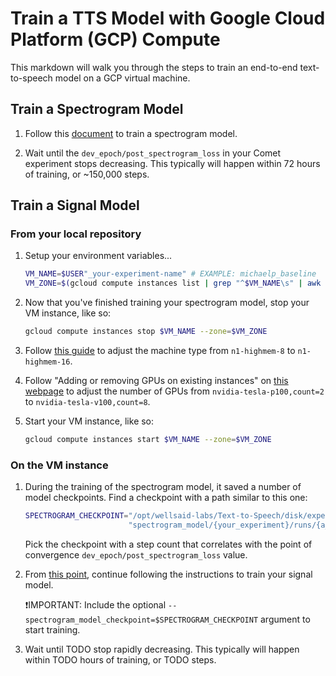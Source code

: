 # Train a TTS Model with Google Cloud Platform (GCP) Compute

This markdown will walk you through the steps to train an end-to-end text-to-speech model
on a GCP virtual machine.

## Train a Spectrogram Model

1. Follow this [document](TRAIN_MODEL_GCP.md) to train a spectrogram model.

1. Wait until the `dev_epoch/post_spectrogram_loss` in your Comet experiment stops decreasing. This
   typically will happen within 72 hours of training, or \~150,000 steps.

## Train a Signal Model

### From your local repository

1. Setup your environment variables...

   ```bash
   VM_NAME=$USER"_your-experiment-name" # EXAMPLE: michaelp_baseline
   VM_ZONE=$(gcloud compute instances list | grep "^$VM_NAME\s" | awk '{ print $2 }')
   ```

1. Now that you've finished training your spectrogram model, stop your VM instance, like so:

   ```bash
   gcloud compute instances stop $VM_NAME --zone=$VM_ZONE
   ```

1. Follow [this guide](https://cloud.google.com/compute/docs/instances/changing-machine-type-of-stopped-instance)
   to adjust the machine type from `n1-highmem-8` to `n1-highmem-16`.

1. Follow "Adding or removing GPUs on existing instances" on
   [this webpage](https://cloud.google.com/compute/docs/gpus/add-gpus) to adjust the number of
   GPUs from `nvidia-tesla-p100,count=2` to `nvidia-tesla-v100,count=8`.

1. Start your VM instance, like so:

   ```bash
   gcloud compute instances start $VM_NAME --zone=$VM_ZONE
   ```

### On the VM instance

1. During the training of the spectrogram model, it saved a number of model checkpoints. Find
   a checkpoint with a path similar to this one:

   ```bash
   SPECTROGRAM_CHECKPOINT="/opt/wellsaid-labs/Text-to-Speech/disk/experiments/" \
                          "spectrogram_model/{your_experiment}/runs/{a_run}/checkpoints/step-*.pt"
   ```

   Pick the checkpoint with a step count that correlates with the point of convergence
   `dev_epoch/post_spectrogram_loss` value.

1. From [this point](TRAIN_MODEL_GCP.md#on-the-vm-instance-1), continue following the instructions
   to train your signal model.

   ❗IMPORTANT: Include the optional `--spectrogram_model_checkpoint=$SPECTROGRAM_CHECKPOINT`
   argument to start training.

1. Wait until TODO stop rapidly
   decreasing. This typically will happen within TODO hours of training, or TODO steps.

